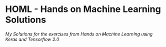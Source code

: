 # HOML - Hands on Machine Learning Solutions

###### My Solutions for the exercises from Hands on Machine Learning using Keras and Tensorflow 2.0
